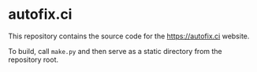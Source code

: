 # autofix.ci

This repository contains the source code for the <https://autofix.ci> website.

To build, call `make.py` and then serve as a static directory from the repository root.
